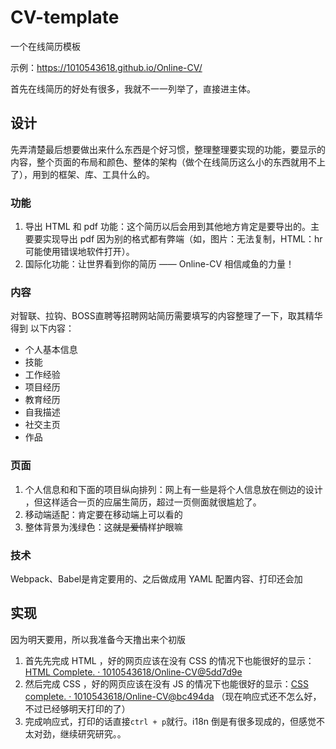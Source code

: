 # CV-template

一个在线简历模板

示例：https://1010543618.github.io/Online-CV/

首先在线简历的好处有很多，我就不一一列举了，直接进主体。

## 设计

先弄清楚最后想要做出来什么东西是个好习惯，整理整理要实现的功能，要显示的内容，整个页面的布局和颜色、整体的架构（做个在线简历这么小的东西就用不上了），用到的框架、库、工具什么的。

### 功能

1. 导出 HTML 和 pdf 功能：这个简历以后会用到其他地方肯定是要导出的。主要要实现导出 pdf 因为别的格式都有弊端（如，图片：无法复制，HTML：hr 可能使用错误地软件打开）。
2. 国际化功能：让世界看到你的简历 —— Online-CV 相信咸鱼的力量！

### 内容

对智联、拉钩、BOSS直聘等招聘网站简历需要填写的内容整理了一下，取其精华得到 以下内容：

- 个人基本信息
- 技能
- 工作经验
- 项目经历
- 教育经历
- 自我描述
- 社交主页
- 作品

### 页面

1. 个人信息和和下面的项目纵向排列：网上有一些是将个人信息放在侧边的设计 ，但这样适合一页的应届生简历，超过一页侧面就很尴尬了。
1. 移动端适配：肯定要在移动端上可以看的
1. 整体背景为浅绿色：这~~就是爱情~~样护眼嘛

### 技术

Webpack、Babel是肯定要用的、之后做成用 YAML 配置内容、打印还会加

## 实现

因为明天要用，所以我准备今天撸出来个初版

1. 首先先完成 HTML ，好的网页应该在没有 CSS 的情况下也能很好的显示：[HTML Complete. · 1010543618/Online-CV@5dd7d9e](https://github.com/1010543618/Online-CV/commit/5dd7d9edee7d52d756afdcb226251dc198196571)
2. 然后完成 CSS ，好的网页应该在没有 JS 的情况下也能很好的显示：[CSS complete. · 1010543618/Online-CV@bc494da](https://github.com/1010543618/Online-CV/commit/bc494da64a2d6466814557d1bca63ebc445d0327) （现在响应式还不怎么好，不过已经够明天打印的了）
3. 完成响应式，打印的话直接`ctrl + p`就行。i18n 倒是有很多现成的，但感觉不太对劲，继续研究研究。。

